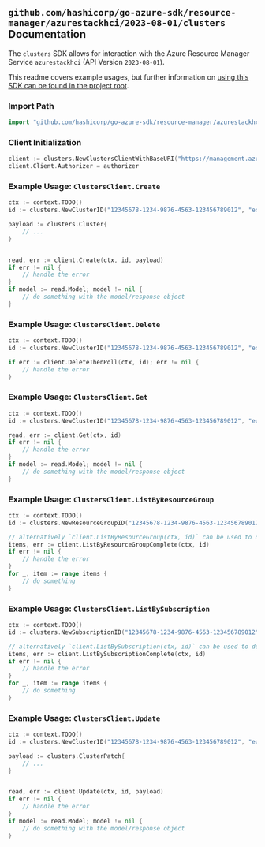 
## `github.com/hashicorp/go-azure-sdk/resource-manager/azurestackhci/2023-08-01/clusters` Documentation

The `clusters` SDK allows for interaction with the Azure Resource Manager Service `azurestackhci` (API Version `2023-08-01`).

This readme covers example usages, but further information on [using this SDK can be found in the project root](https://github.com/hashicorp/go-azure-sdk/tree/main/docs).

### Import Path

```go
import "github.com/hashicorp/go-azure-sdk/resource-manager/azurestackhci/2023-08-01/clusters"
```


### Client Initialization

```go
client := clusters.NewClustersClientWithBaseURI("https://management.azure.com")
client.Client.Authorizer = authorizer
```


### Example Usage: `ClustersClient.Create`

```go
ctx := context.TODO()
id := clusters.NewClusterID("12345678-1234-9876-4563-123456789012", "example-resource-group", "clusterValue")

payload := clusters.Cluster{
	// ...
}


read, err := client.Create(ctx, id, payload)
if err != nil {
	// handle the error
}
if model := read.Model; model != nil {
	// do something with the model/response object
}
```


### Example Usage: `ClustersClient.Delete`

```go
ctx := context.TODO()
id := clusters.NewClusterID("12345678-1234-9876-4563-123456789012", "example-resource-group", "clusterValue")

if err := client.DeleteThenPoll(ctx, id); err != nil {
	// handle the error
}
```


### Example Usage: `ClustersClient.Get`

```go
ctx := context.TODO()
id := clusters.NewClusterID("12345678-1234-9876-4563-123456789012", "example-resource-group", "clusterValue")

read, err := client.Get(ctx, id)
if err != nil {
	// handle the error
}
if model := read.Model; model != nil {
	// do something with the model/response object
}
```


### Example Usage: `ClustersClient.ListByResourceGroup`

```go
ctx := context.TODO()
id := clusters.NewResourceGroupID("12345678-1234-9876-4563-123456789012", "example-resource-group")

// alternatively `client.ListByResourceGroup(ctx, id)` can be used to do batched pagination
items, err := client.ListByResourceGroupComplete(ctx, id)
if err != nil {
	// handle the error
}
for _, item := range items {
	// do something
}
```


### Example Usage: `ClustersClient.ListBySubscription`

```go
ctx := context.TODO()
id := clusters.NewSubscriptionID("12345678-1234-9876-4563-123456789012")

// alternatively `client.ListBySubscription(ctx, id)` can be used to do batched pagination
items, err := client.ListBySubscriptionComplete(ctx, id)
if err != nil {
	// handle the error
}
for _, item := range items {
	// do something
}
```


### Example Usage: `ClustersClient.Update`

```go
ctx := context.TODO()
id := clusters.NewClusterID("12345678-1234-9876-4563-123456789012", "example-resource-group", "clusterValue")

payload := clusters.ClusterPatch{
	// ...
}


read, err := client.Update(ctx, id, payload)
if err != nil {
	// handle the error
}
if model := read.Model; model != nil {
	// do something with the model/response object
}
```
